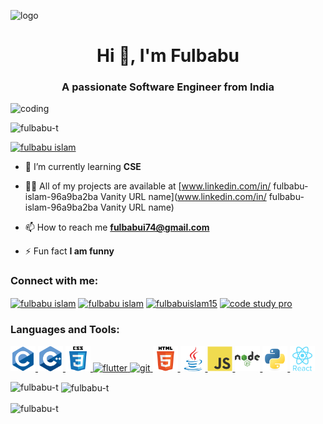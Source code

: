 ![logo](https://vui.unsplash.com/resize?height=256&quality=60&type=auto&url=https%3A%2F%2Fsearched-images.s3.us-west-2.amazonaws.com%2F309ceac4-03ad-44be-9599-767886076149%3FX-Amz-Algorithm%3DAWS4-HMAC-SHA256%26X-Amz-Credential%3DAKIAQ4GRIA4Q4QHSYODJ%252F20250525%252Fus-west-2%252Fs3%252Faws4_request%26X-Amz-Date%3D20250525T170147Z%26X-Amz-Expires%3D86400%26X-Amz-SignedHeaders%3Dhost%26X-Amz-Signature%3Daf521599b6b5d5e0474239c6e1b96e52f739f8fd88446b5104e517355fe5b718&sign=JalUecZHwMgH0yJjHsdu5kMrbrEjVk2_ihOLHQq_8nk)
<h1 align="center">Hi 👋, I'm Fulbabu</h1>
<h3 align="center">A passionate Software Engineer from India</h3>

<img aling="right" alt="coding" width="400" src="https://user-images.githubusercontent.com/55389276/140866485-8fb1c876-9a8f-4d6a-98dc-08c4981eaf70.gif">

<p align="left"> <img src="https://komarev.com/ghpvc/?username=fulbabu-t&label=Profile%20views&color=0e75b6&style=flat" alt="fulbabu-t" /> </p>

<p align="left"> <a href="https://twitter.com/fulbabu islam" target="blank"><img src="https://img.shields.io/twitter/follow/fulbabu islam?logo=twitter&style=for-the-badge" alt="fulbabu islam" /></a> </p>

- 🌱 I’m currently learning **CSE**

- 👨‍💻 All of my projects are available at [www.linkedin.com/in/ fulbabu-islam-96a9ba2ba Vanity URL name](www.linkedin.com/in/ fulbabu-islam-96a9ba2ba Vanity URL name)

- 📫 How to reach me **fulbabui74@gmail.com**

- ⚡ Fun fact **I am funny**

<h3 align="left">Connect with me:</h3>
<p align="left">
<a href="https://twitter.com/fulbabu islam" target="blank"><img align="center" src="https://raw.githubusercontent.com/rahuldkjain/github-profile-readme-generator/master/src/images/icons/Social/twitter.svg" alt="fulbabu islam" height="30" width="40" /></a>
<a href="https://linkedin.com/in/fulbabu islam" target="blank"><img align="center" src="https://raw.githubusercontent.com/rahuldkjain/github-profile-readme-generator/master/src/images/icons/Social/linked-in-alt.svg" alt="fulbabu islam" height="30" width="40" /></a>
<a href="https://instagram.com/fulbabuislam15" target="blank"><img align="center" src="https://raw.githubusercontent.com/rahuldkjain/github-profile-readme-generator/master/src/images/icons/Social/instagram.svg" alt="fulbabuislam15" height="30" width="40" /></a>
<a href="https://www.youtube.com/c/code study pro" target="blank"><img align="center" src="https://raw.githubusercontent.com/rahuldkjain/github-profile-readme-generator/master/src/images/icons/Social/youtube.svg" alt="code study pro" height="30" width="40" /></a>
</p>

<h3 align="left">Languages and Tools:</h3>
<p align="left"> <a href="https://www.cprogramming.com/" target="_blank" rel="noreferrer"> <img src="https://raw.githubusercontent.com/devicons/devicon/master/icons/c/c-original.svg" alt="c" width="40" height="40"/> </a> <a href="https://www.w3schools.com/cpp/" target="_blank" rel="noreferrer"> <img src="https://raw.githubusercontent.com/devicons/devicon/master/icons/cplusplus/cplusplus-original.svg" alt="cplusplus" width="40" height="40"/> </a> <a href="https://www.w3schools.com/css/" target="_blank" rel="noreferrer"> <img src="https://raw.githubusercontent.com/devicons/devicon/master/icons/css3/css3-original-wordmark.svg" alt="css3" width="40" height="40"/> </a> <a href="https://flutter.dev" target="_blank" rel="noreferrer"> <img src="https://www.vectorlogo.zone/logos/flutterio/flutterio-icon.svg" alt="flutter" width="40" height="40"/> </a> <a href="https://git-scm.com/" target="_blank" rel="noreferrer"> <img src="https://www.vectorlogo.zone/logos/git-scm/git-scm-icon.svg" alt="git" width="40" height="40"/> </a> <a href="https://www.w3.org/html/" target="_blank" rel="noreferrer"> <img src="https://raw.githubusercontent.com/devicons/devicon/master/icons/html5/html5-original-wordmark.svg" alt="html5" width="40" height="40"/> </a> <a href="https://www.java.com" target="_blank" rel="noreferrer"> <img src="https://raw.githubusercontent.com/devicons/devicon/master/icons/java/java-original.svg" alt="java" width="40" height="40"/> </a> <a href="https://developer.mozilla.org/en-US/docs/Web/JavaScript" target="_blank" rel="noreferrer"> <img src="https://raw.githubusercontent.com/devicons/devicon/master/icons/javascript/javascript-original.svg" alt="javascript" width="40" height="40"/> </a> <a href="https://nodejs.org" target="_blank" rel="noreferrer"> <img src="https://raw.githubusercontent.com/devicons/devicon/master/icons/nodejs/nodejs-original-wordmark.svg" alt="nodejs" width="40" height="40"/> </a> <a href="https://www.python.org" target="_blank" rel="noreferrer"> <img src="https://raw.githubusercontent.com/devicons/devicon/master/icons/python/python-original.svg" alt="python" width="40" height="40"/> </a> <a href="https://reactjs.org/" target="_blank" rel="noreferrer"> <img src="https://raw.githubusercontent.com/devicons/devicon/master/icons/react/react-original-wordmark.svg" alt="react" width="40" height="40"/> </a> </p>
<p><img align="left" src="https://github-readme-stats.vercel.app/api/top-langs?username=fulbabu-t&show_icons=true&locale=en&layout=compact" alt="fulbabu-t" /></p>

<p>&nbsp;<img align="center" src="https://github-readme-stats.vercel.app/api?username=fulbabu-t&show_icons=true&locale=en" alt="fulbabu-t" /></p>

<p><img align="center" src="https://github-readme-streak-stats.herokuapp.com/?user=fulbabu-t&" alt="fulbabu-t" /></p>

